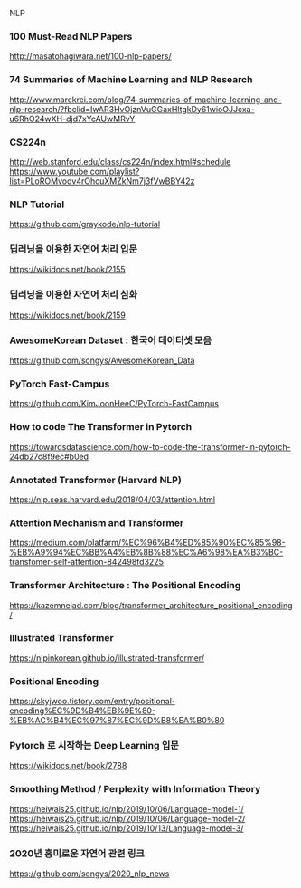 NLP
### 100 Must-Read NLP Papers
http://masatohagiwara.net/100-nlp-papers/

### 74 Summaries of Machine Learning and NLP Research
http://www.marekrei.com/blog/74-summaries-of-machine-learning-and-nlp-research/?fbclid=IwAR3HvOjznVuGGaxHltgkDy61wioOJJcxa-u6RhO24wXH-djd7xYcAUwMRvY

### CS224n
http://web.stanford.edu/class/cs224n/index.html#schedule
https://www.youtube.com/playlist?list=PLoROMvodv4rOhcuXMZkNm7j3fVwBBY42z

### NLP Tutorial
https://github.com/graykode/nlp-tutorial

### 딥러닝을 이용한 자연어 처리 입문
https://wikidocs.net/book/2155

### 딥러닝을 이용한 자연어 처리 심화
https://wikidocs.net/book/2159

### AwesomeKorean Dataset : 한국어 데이터셋 모음
https://github.com/songys/AwesomeKorean_Data

### PyTorch Fast-Campus
https://github.com/KimJoonHeeC/PyTorch-FastCampus

### How to code The Transformer in Pytorch
https://towardsdatascience.com/how-to-code-the-transformer-in-pytorch-24db27c8f9ec#b0ed

### Annotated Transformer (Harvard NLP)
https://nlp.seas.harvard.edu/2018/04/03/attention.html

### Attention Mechanism and Transformer
https://medium.com/platfarm/%EC%96%B4%ED%85%90%EC%85%98-%EB%A9%94%EC%BB%A4%EB%8B%88%EC%A6%98%EA%B3%BC-transfomer-self-attention-842498fd3225

### Transformer Architecture : The Positional Encoding
https://kazemnejad.com/blog/transformer_architecture_positional_encoding/

### Illustrated Transformer
https://nlpinkorean.github.io/illustrated-transformer/

### Positional Encoding
https://skyjwoo.tistory.com/entry/positional-encoding%EC%9D%B4%EB%9E%80-%EB%AC%B4%EC%97%87%EC%9D%B8%EA%B0%80

### Pytorch 로 시작하는 Deep Learning 입문
https://wikidocs.net/book/2788

### Smoothing Method / Perplexity with Information Theory
https://heiwais25.github.io/nlp/2019/10/06/Language-model-1/ <br>
https://heiwais25.github.io/nlp/2019/10/06/Language-model-2/ <br>
https://heiwais25.github.io/nlp/2019/10/13/Language-model-3/

### 2020년 흥미로운 자연어 관련 링크
https://github.com/songys/2020_nlp_news